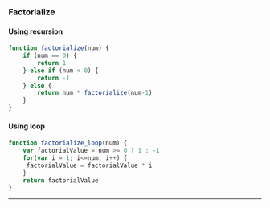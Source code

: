 ### Factorialize 

#### Using recursion
```javascript
function factorialize(num) {
    if (num == 0) {
        return 1
    } else if (num < 0) {
        return -1
    } else {
        return num * factorialize(num-1)
    }
}
```

#### Using loop
```javascript
function factorialize_loop(num) {
    var factorialValue = num >= 0 ? 1 : -1
    for(var i = 1; i<=num; i++) {
     factorialValue = factorialValue * i
    }
    return factorialValue
}
```
---
